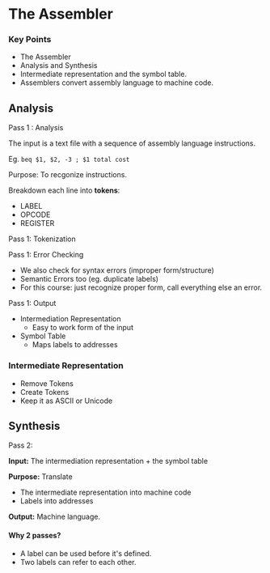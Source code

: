 # The Assembler
### Key Points
- The Assembler
- Analysis and Synthesis
- Intermediate representation and the symbol table.
- Assemblers convert assembly language to machine code.

## Analysis
Pass 1 : Analysis

The input is a text file with a sequence of assembly language instructions.

Eg. `beq $1, $2, -3 ; $1 total cost`

Purpose: To recgonize instructions.

Breakdown each line into **tokens**:
- LABEL 
- OPCODE
- REGISTER

Pass 1: Tokenization

Pass 1: Error Checking
- We also check for syntax errors (improper form/structure)
- Semantic Errors too (eg. duplicate labels)
- For this course: just recognize proper form, call everything else an error.

Pass 1: Output
- Intermediation Representation
    + Easy to work form of the input
- Symbol Table
    + Maps labels to addresses

### Intermediate Representation
- Remove Tokens
- Create Tokens
- Keep it as ASCII or Unicode   

## Synthesis
Pass 2:

**Input:** The intermediation representation + the symbol table

**Purpose:** Translate
- The intermediate representation into machine code
- Labels into addresses

**Output:** Machine language.

#### Why 2 passes?
- A label can be used before it's defined.
- Two labels can refer to each other. 
 


